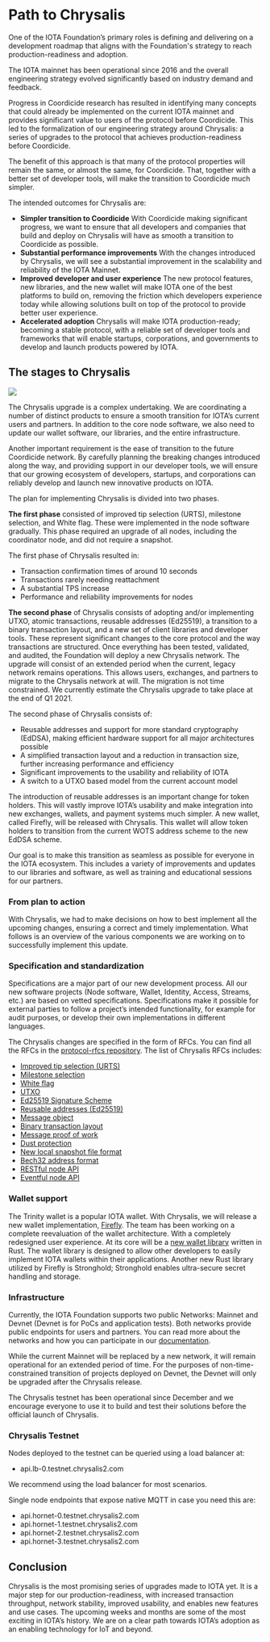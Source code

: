 # Path to Chrysalis

One of the IOTA Foundation’s primary roles is defining and delivering on a development roadmap that aligns with the Foundation's strategy to reach production-readiness and adoption.

The IOTA mainnet has been operational since 2016 and the overall engineering strategy evolved significantly based on industry demand and feedback.

Progress in Coordicide research has resulted in identifying many concepts that could already be implemented on the current IOTA mainnet and provides significant value to users of the protocol before Coordicide. This led to the formalization of our engineering strategy around Chrysalis: a series of upgrades to the protocol that achieves production-readiness before Coordicide.

The benefit of this approach is that many of the protocol properties will remain the same, or almost the same, for Coordicide. That, together with a better set of developer tools, will make the transition to Coordicide much simpler.

The intended outcomes for Chrysalis are:

- **Simpler transition to Coordicide**
  With Coordicide making significant progress, we want to ensure that all developers and companies that build and deploy on Chrysalis will have as smooth a transition to Coordicide as possible.
- **Substantial performance improvements**
  With the changes introduced by Chrysalis, we will see a substantial improvement in the scalability and reliability of the IOTA Mainnet.
- **Improved developer and user experience**
  The new protocol features, new libraries, and the new wallet will make IOTA one of the best platforms to build on, removing the friction which developers experience today while allowing solutions built on top of the protocol to provide better user experience.
- **Accelerated adoption**
  Chrysalis will make IOTA production-ready; becoming a stable protocol, with a reliable set of developer tools and frameworks that will enable startups, corporations, and governments to develop and launch products powered by IOTA.

## The stages to Chrysalis

![](/Users/charlesthompson/chrysalis-docs/docs/introduction/assets/path_to_chrysalis/01.png)

The Chrysalis upgrade is a complex undertaking. We are coordinating a number of distinct products to ensure a smooth transition for IOTA’s current users and partners. In addition to the core node software, we also need to update our wallet software, our libraries, and the entire infrastructure.  

Another important requirement is the ease of transition to the future Coordicide network. By carefully planning the breaking changes introduced along the way, and providing support in our developer tools, we will ensure that our growing ecosystem of developers, startups, and corporations can reliably develop and launch new innovative products on IOTA.  

The plan for implementing Chrysalis is divided into two phases.

**The first phase** consisted of improved tip selection (URTS), milestone selection, and White flag. These were implemented in the node software gradually. This phase required an upgrade of all nodes, including the coordinator node, and did not require a snapshot.  

The first phase of Chrysalis resulted in:

- Transaction confirmation times of around 10 seconds
- Transactions rarely needing reattachment
- A substantial TPS increase
- Performance and reliability improvements for nodes

**The second phase** of Chrysalis consists of adopting and/or implementing UTXO, atomic transactions, reusable addresses (Ed25519), a transition to a binary transaction layout, and a new set of client libraries and developer tools. These represent significant changes to the core protocol and the way transactions are structured. Once everything has been tested, validated, and audited, the Foundation will deploy a new Chrysalis network. The upgrade will consist of an extended period when the current, legacy network remains operations. This allows users, exchanges, and partners to migrate to the Chrysalis network at will. The migration is not time constrained. We currently estimate the Chrysalis upgrade to take place at the end of Q1 2021.  

The second phase of Chrysalis consists of:

- Reusable addresses and support for more standard cryptography (EdDSA), making efficient hardware support for all major architectures possible
- A simplified transaction layout and a reduction in transaction size, further increasing performance and efficiency
- Significant improvements to the usability and reliability of IOTA
- A switch to a UTXO based model from the current account model

The introduction of reusable addresses is an important change for token holders. This will vastly improve IOTA’s usability and make integration into new exchanges, wallets, and payment systems much simpler. A new wallet, called Firefly, will be released with Chrysalis. This wallet will allow token holders to transition from the current WOTS address scheme to the new EdDSA scheme.  

Our goal is to make this transition as seamless as possible for everyone in the IOTA ecosystem. This includes a variety of improvements and updates to our libraries and software, as well as training and educational sessions for our partners.

### From plan to action

With Chrysalis, we had to make decisions on how to best implement all the upcoming changes, ensuring a correct and timely implementation. What follows is an overview of the various components we are working on to successfully implement this update.

### Specification and standardization

Specifications are a major part of our new development process. All our new software projects (Node software, Wallet, Identity, Access, Streams, etc.) are based on vetted specifications. Specifications make it possible for external parties to follow a project’s intended functionality, for example for audit purposes, or develop their own implementations in different languages.

The Chrysalis changes are specified in the form of RFCs. You can find all the RFCs in the [protocol-rfcs repository](https://github.com/iotaledger/protocol-rfcs). The list of Chrysalis RFCs includes:

- [Improved tip selection (URTS)](https://github.com/luca-moser/protocol-rfcs/blob/rfc-urts-tip-sel/text/0008-weighted-uniform-random-tip-selection/0008-weighted-uniform-random-tip-selection.md)
- [Milestone selection](https://github.com/iotaledger/protocol-rfcs/blob/milestone-merkle-validation-chrysalis-pt-2/text/0012-milestone-merkle-validation/0012-milestone-merkle-validation.md)
- [White flag](https://github.com/thibault-martinez/protocol-rfcs/blob/rfc-white-flag/text/0005-white-flag/0005-white-flag.md)
- [UTXO](https://github.com/hmoog/protocol-rfcs/blob/master/text/0011-utxo-model/0011-utxo-model.md)
- [Ed25519 Signature Scheme](https://github.com/iotaledger/protocol-rfcs/blob/ee07797acb5940b7dbb5c3411b184ccdc6afdbb1/text/0000-ed25519-signature-scheme/0000-ed25519-signature-scheme.md)
- [Reusable addresses (Ed25519)](https://github.com/Wollac/protocol-rfcs/blob/ed25519/text/0009-ed25519-signature-scheme/0009-ed25519-signature-scheme.md)
- [Message object](https://github.com/GalRogozinski/protocol-rfcs/blob/message/text/0017-message/0017-message.md)
- [Binary transaction layout](https://github.com/luca-moser/protocol-rfcs/blob/signed-tx-payload/text/0000-transaction-payload/0000-transaction-payload.md)
- [Message proof of work](https://github.com/Wollac/protocol-rfcs/blob/message-pow/text/0024-message-pow/0024-message-pow.md)
- [Dust protection](https://github.com/GalRogozinski/protocol-rfcs/blob/dust/text/0032-dust-protection/0032-dust-protection.md)
- [New local snapshot file format](https://github.com/luca-moser/protocol-rfcs/blob/local-snapshot-file-format/text/0000-local-snapshot-file-format/0000-local-snapshot-file-format.md)
- [Bech32 address format](https://github.com/Wollac/protocol-rfcs/blob/bech32-address-format/text/0020-bech32-address-format/0020-bech32-address-format.md)
- [RESTful node API](https://editor.swagger.io/?url=https://raw.githubusercontent.com/rufsam/protocol-rfcs/master/text/0026-rest-api/rest-api.yaml)
- [Eventful node API](https://playground.asyncapi.io/?load=https://raw.githubusercontent.com/luca-moser/protocol-rfcs/rfc/node-event-api/text/0033-node-event-api/0033-node-event-api.yml)

### Wallet support

The Trinity wallet is a popular IOTA wallet. With Chrysalis, we will release a new wallet implementation, [Firefly](https://blog.iota.org/firefly-iota-next-generation-wallet-26bdd4d01510/). The team has been working on a complete reevaluation of the wallet architecture. With a completely redesigned user experience. At its core will be a [new wallet library](../libraries/wallet.md) written in Rust. The wallet library is designed to allow other developers to easily implement IOTA wallets within their applications. Another new Rust library utilized by Firefly is Stronghold; Stronghold enables ultra-secure secret handling and storage.  

### Infrastructure

Currently, the IOTA Foundation supports two public Networks: Mainnet and Devnet (Devnet is for PoCs and application tests). Both networks provide public endpoints for users and partners. You can read more about the networks and how you can participate in our [documentation](https://docs.iota.org/docs/getting-started/1.1/networks/overview).  

While the current Mainnet will be replaced by a new network, it will remain operational for an extended period of time. For the purposes of non-time-constrained transition of projects deployed on Devnet, the Devnet will only be upgraded after the Chrysalis release.

The Chrysalis testnet has been operational since December and we encourage everyone to use it to build and test their solutions before the official launch of Chrysalis.

### Chrysalis Testnet

Nodes deployed to the testnet can be queried using a load balancer at:

- api.lb-0.testnet.chrysalis2.com

We recommend using the load balancer for most scenarios.

Single node endpoints that expose native MQTT in case you need this are:

- api.hornet-0.testnet.chrysalis2.com
- api.hornet-1.testnet.chrysalis2.com
- api.hornet-2.testnet.chrysalis2.com
- api.hornet-3.testnet.chrysalis2.com

## Conclusion

Chrysalis is the most promising series of upgrades made to IOTA yet. It is a major step for our production-readiness, with increased transaction throughput, network stability, improved usability, and enables new features and use cases. The upcoming weeks and months are some of the most exciting in IOTA’s history. We are on a clear path towards IOTA’s adoption as an enabling technology for IoT and beyond.
